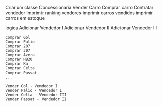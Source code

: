 Criar um classe Concessionaria
  Vender Carro
	Comprar carro
	Contratar vendedor
	Imprimir ranking vendores
	imprimir carros vendidos
	imprimir carros em estoque


lógica
	Adicionar Vendedor I
	Adicionar Vendedor II
	Adicionar Vendedor III
	
	Comprar Gol
	Comprar Palio
	Comprar 207
	Comprar 307
	Comprar Azera
	Comprar HB20
	Comprar Ka
	Comprar Celta
	Comprar Passat
	...

	Vender Gol - Vendedor I
	Vender Palio - Vendedor I
	Vender Celta - Vendedor III
	Vender Passat - Vendedor II
